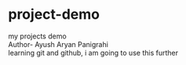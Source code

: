# project-demo
my projects demo
<br>
Author- Ayush Aryan Panigrahi
<br>
learning git and github, i am going to use this further
